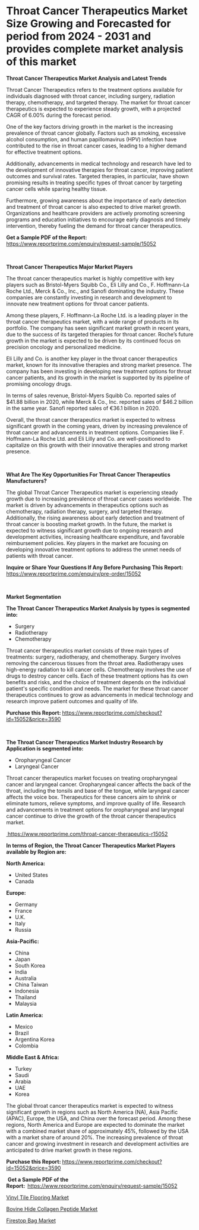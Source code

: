 <p><h1>Throat Cancer Therapeutics Market Size Growing and Forecasted for period from 2024 - 2031 and provides complete market analysis of this market</h1></p><p><strong>Throat Cancer Therapeutics Market Analysis and Latest Trends</strong></p>
<p><p>Throat Cancer Therapeutics refers to the treatment options available for individuals diagnosed with throat cancer, including surgery, radiation therapy, chemotherapy, and targeted therapy. The market for throat cancer therapeutics is expected to experience steady growth, with a projected CAGR of 6.00% during the forecast period.</p><p>One of the key factors driving growth in the market is the increasing prevalence of throat cancer globally. Factors such as smoking, excessive alcohol consumption, and human papillomavirus (HPV) infection have contributed to the rise in throat cancer cases, leading to a higher demand for effective treatment options.</p><p>Additionally, advancements in medical technology and research have led to the development of innovative therapies for throat cancer, improving patient outcomes and survival rates. Targeted therapies, in particular, have shown promising results in treating specific types of throat cancer by targeting cancer cells while sparing healthy tissue.</p><p>Furthermore, growing awareness about the importance of early detection and treatment of throat cancer is also expected to drive market growth. Organizations and healthcare providers are actively promoting screening programs and education initiatives to encourage early diagnosis and timely intervention, thereby fueling the demand for throat cancer therapeutics.</p></p>
<p><strong>Get a Sample PDF of the Report:&nbsp;</strong> <a href="https://www.reportprime.com/enquiry/request-sample/15052">https://www.reportprime.com/enquiry/request-sample/15052</a></p>
<p>&nbsp;</p>
<p><strong>Throat Cancer Therapeutics Major Market Players</strong></p>
<p><p>The throat cancer therapeutics market is highly competitive with key players such as Bristol-Myers Squibb Co., Eli Lilly and Co., F. Hoffmann-La Roche Ltd., Merck & Co., Inc., and Sanofi dominating the industry. These companies are constantly investing in research and development to innovate new treatment options for throat cancer patients.</p><p>Among these players, F. Hoffmann-La Roche Ltd. is a leading player in the throat cancer therapeutics market, with a wide range of products in its portfolio. The company has seen significant market growth in recent years, due to the success of its targeted therapies for throat cancer. Roche’s future growth in the market is expected to be driven by its continued focus on precision oncology and personalized medicine.</p><p>Eli Lilly and Co. is another key player in the throat cancer therapeutics market, known for its innovative therapies and strong market presence. The company has been investing in developing new treatment options for throat cancer patients, and its growth in the market is supported by its pipeline of promising oncology drugs.</p><p>In terms of sales revenue, Bristol-Myers Squibb Co. reported sales of $41.88 billion in 2020, while Merck & Co., Inc. reported sales of $46.2 billion in the same year. Sanofi reported sales of €36.1 billion in 2020.</p><p>Overall, the throat cancer therapeutics market is expected to witness significant growth in the coming years, driven by increasing prevalence of throat cancer and advancements in treatment options. Companies like F. Hoffmann-La Roche Ltd. and Eli Lilly and Co. are well-positioned to capitalize on this growth with their innovative therapies and strong market presence.</p></p>
<p>&nbsp;</p>
<p><strong>What Are The Key Opportunities For Throat Cancer Therapeutics Manufacturers?</strong></p>
<p><p>The global Throat Cancer Therapeutics market is experiencing steady growth due to increasing prevalence of throat cancer cases worldwide. The market is driven by advancements in therapeutics options such as chemotherapy, radiation therapy, surgery, and targeted therapy. Additionally, the rising awareness about early detection and treatment of throat cancer is boosting market growth. In the future, the market is expected to witness significant growth due to ongoing research and development activities, increasing healthcare expenditure, and favorable reimbursement policies. Key players in the market are focusing on developing innovative treatment options to address the unmet needs of patients with throat cancer.</p></p>
<p><strong>Inquire or Share Your Questions If Any Before Purchasing This Report:</strong> <a href="https://www.reportprime.com/enquiry/pre-order/15052">https://www.reportprime.com/enquiry/pre-order/15052</a></p>
<p>&nbsp;</p>
<p><strong>Market Segmentation</strong></p>
<p><strong>The Throat Cancer Therapeutics Market Analysis by types is segmented into:</strong></p>
<p><ul><li>Surgery</li><li>Radiotherapy</li><li>Chemotherapy</li></ul></p>
<p><p>Throat cancer therapeutics market consists of three main types of treatments: surgery, radiotherapy, and chemotherapy. Surgery involves removing the cancerous tissues from the throat area. Radiotherapy uses high-energy radiation to kill cancer cells. Chemotherapy involves the use of drugs to destroy cancer cells. Each of these treatment options has its own benefits and risks, and the choice of treatment depends on the individual patient's specific condition and needs. The market for these throat cancer therapeutics continues to grow as advancements in medical technology and research improve patient outcomes and quality of life.</p></p>
<p><strong>Purchase this Report:&nbsp;</strong><a href="https://www.reportprime.com/checkout?id=15052&price=3590">https://www.reportprime.com/checkout?id=15052&price=3590</a></p>
<p>&nbsp;</p>
<p><strong>The Throat Cancer Therapeutics Market Industry Research by Application is segmented into:</strong></p>
<p><ul><li>Oropharyngeal Cancer</li><li>Laryngeal Cancer</li></ul></p>
<p><p>Throat cancer therapeutics market focuses on treating oropharyngeal cancer and laryngeal cancer. Oropharyngeal cancer affects the back of the throat, including the tonsils and base of the tongue, while laryngeal cancer affects the voice box. Therapeutics for these cancers aim to shrink or eliminate tumors, relieve symptoms, and improve quality of life. Research and advancements in treatment options for oropharyngeal and laryngeal cancer continue to drive the growth of the throat cancer therapeutics market.</p></p>
<p><a href="https://www.reportprime.com/throat-cancer-therapeutics-r15052">&nbsp;https://www.reportprime.com/throat-cancer-therapeutics-r15052</a></p>
<p><strong>In terms of Region, the Throat Cancer Therapeutics Market Players available by Region are:</strong></p>
<p>
    <p> <strong> North America: </strong>
        <ul>
            <li>United States</li>
            <li>Canada</li>
        </ul>
        </p> 
    <p> <strong> Europe: </strong>
        <ul>
            <li>Germany</li>
            <li>France</li>
            <li>U.K.</li>
            <li>Italy</li>
            <li>Russia</li>
        </ul>
        </p> 
    <p> <strong> Asia-Pacific: </strong>
        <ul>
            <li>China</li>
            <li>Japan</li>
            <li>South Korea</li>
            <li>India</li>
            <li>Australia</li>
            <li>China Taiwan</li>
            <li>Indonesia</li>
            <li>Thailand</li>
            <li>Malaysia</li>
        </ul>
        </p> 
    <p> <strong> Latin America: </strong>
        <ul>
            <li>Mexico</li>
            <li>Brazil</li>
            <li>Argentina Korea</li>
            <li>Colombia</li>
        </ul>
        </p> 
    <p> <strong> Middle East & Africa: </strong>
        <ul>
            <li>Turkey</li>
            <li>Saudi</li>
            <li>Arabia</li>
            <li>UAE</li>
            <li>Korea</li>
        </ul>
    </p>
    </p>
<p><p>The global throat cancer therapeutics market is expected to witness significant growth in regions such as North America (NA), Asia Pacific (APAC), Europe, the USA, and China over the forecast period. Among these regions, North America and Europe are expected to dominate the market with a combined market share of approximately 45%, followed by the USA with a market share of around 20%. The increasing prevalence of throat cancer and growing investment in research and development activities are anticipated to drive market growth in these regions.</p></p>
<p><strong>Purchase this Report: </strong><a href="https://www.reportprime.com/checkout?id=15052&price=3590">https://www.reportprime.com/checkout?id=15052&price=3590</a></p>
<p>&nbsp;<strong>Get a Sample PDF of the Report:&nbsp;&nbsp;</strong><a href="https://www.reportprime.com/enquiry/request-sample/15052">https://www.reportprime.com/enquiry/request-sample/15052</a></p>
<p><strong></strong></p>
<p><p><a href="https://www.linkedin.com/pulse/vinyl-tile-flooring-market-research-report-provides-thorough-zuode?trackingId=n8X5WTNBX%2F4Yxf1AcG2gZQ%3D%3D">Vinyl Tile Flooring Market</a></p><p><a href="https://www.linkedin.com/pulse/bovine-hide-collagen-peptide-market-size-focuses-dynamics-in-depth-zlvbe?trackingId=rrNSVatHCKhJuz32fmxChw%3D%3D">Bovine Hide Collagen Peptide Market</a></p><p><a href="https://www.linkedin.com/pulse/firestop-bag-market-analysis-size-global-industry-overview-qeere?trackingId=vrokVfFuQ%2BHhlRAbJI1Cog%3D%3D">Firestop Bag Market</a></p></p>